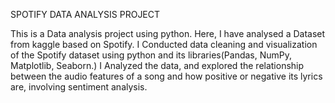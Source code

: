 SPOTIFY DATA ANALYSIS PROJECT

This is a Data analysis project using python.
Here, I have analysed a Dataset from kaggle based on Spotify.
I Conducted data cleaning and visualization of the Spotify dataset using python and its libraries(Pandas, NumPy, Matplotlib, Seaborn.) 
I Analyzed the data, and explored the relationship between the audio features of a song and how positive or negative its lyrics are, involving sentiment analysis.
